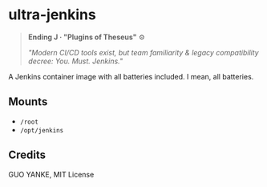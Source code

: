 # ultra-jenkins

> **Ending J · "Plugins of Theseus"** ⚙️
>
> _"Modern CI/CD tools exist, but team familiarity & legacy compatibility decree: You. Must. Jenkins."_

A Jenkins container image with all batteries included. I mean, all batteries.

## Mounts

- `/root`
- `/opt/jenkins`

## Credits

GUO YANKE, MIT License
